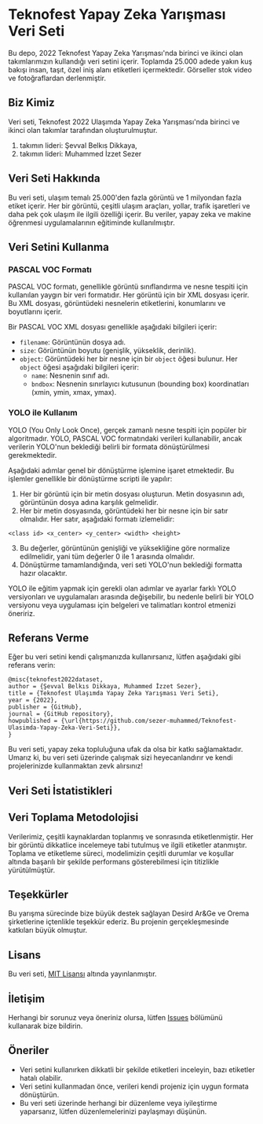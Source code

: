 # Teknofest Yapay Zeka Yarışması Veri Seti

Bu depo, 2022 Teknofest Yapay Zeka Yarışması'nda birinci ve ikinci olan takımlarımızın kullandığı veri setini içerir. Toplamda 25.000 adede yakın kuş bakışı insan, taşıt, özel iniş alanı etiketleri içermektedir. Görseller stok video ve fotoğraflardan derlenmiştir.

## Biz Kimiz

Veri seti, Teknofest 2022 Ulaşımda Yapay Zeka Yarışması'nda birinci ve ikinci olan takımlar tarafından oluşturulmuştur. 

1. takımın lideri: Şevval Belkıs Dikkaya, 
2. takımın lideri: Muhammed İzzet Sezer
## Veri Seti Hakkında

Bu veri seti, ulaşım temalı 25.000'den fazla görüntü ve 1 milyondan fazla etiket içerir. Her bir görüntü, çeşitli ulaşım araçları, yollar, trafik işaretleri ve daha pek çok ulaşım ile ilgili özelliği içerir. Bu veriler, yapay zeka ve makine öğrenmesi uygulamalarının eğitiminde kullanılmıştır.

## Veri Setini Kullanma

### PASCAL VOC Formatı

PASCAL VOC formatı, genellikle görüntü sınıflandırma ve nesne tespiti için kullanılan yaygın bir veri formatıdır. Her görüntü için bir XML dosyası içerir. Bu XML dosyası, görüntüdeki nesnelerin etiketlerini, konumlarını ve boyutlarını içerir.

Bir PASCAL VOC XML dosyası genellikle aşağıdaki bilgileri içerir:

- `filename`: Görüntünün dosya adı.
- `size`: Görüntünün boyutu (genişlik, yükseklik, derinlik).
- `object`: Görüntüdeki her bir nesne için bir `object` öğesi bulunur. Her `object` öğesi aşağıdaki bilgileri içerir:
  - `name`: Nesnenin sınıf adı.
  - `bndbox`: Nesnenin sınırlayıcı kutusunun (bounding box) koordinatları (xmin, ymin, xmax, ymax).

### YOLO ile Kullanım

YOLO (You Only Look Once), gerçek zamanlı nesne tespiti için popüler bir algoritmadır. YOLO, PASCAL VOC formatındaki verileri kullanabilir, ancak verilerin YOLO'nun beklediği belirli bir formata dönüştürülmesi gerekmektedir. 

Aşağıdaki adımlar genel bir dönüştürme işlemine işaret etmektedir. Bu işlemler genellikle bir dönüştürme scripti ile yapılır:

1. Her bir görüntü için bir metin dosyası oluşturun. Metin dosyasının adı, görüntünün dosya adına karşılık gelmelidir.
2. Her bir metin dosyasında, görüntüdeki her bir nesne için bir satır olmalıdır. Her satır, aşağıdaki formatı izlemelidir:
```
<class id> <x_center> <y_center> <width> <height>
```

3. Bu değerler, görüntünün genişliği ve yüksekliğine göre normalize edilmelidir, yani tüm değerler 0 ile 1 arasında olmalıdır.
4. Dönüştürme tamamlandığında, veri seti YOLO'nun beklediği formatta hazır olacaktır.

YOLO ile eğitim yapmak için gerekli olan adımlar ve ayarlar farklı YOLO versiyonları ve uygulamaları arasında değişebilir, bu nedenle belirli bir YOLO versiyonu veya uygulaması için belgeleri ve talimatları kontrol etmenizi öneririz.



## Referans Verme

Eğer bu veri setini kendi çalışmanızda kullanırsanız, lütfen aşağıdaki gibi referans verin:

```
@misc{teknofest2022dataset,
author = {Şevval Belkıs Dikkaya, Muhammed İzzet Sezer},
title = {Teknofest Ulaşımda Yapay Zeka Yarışması Veri Seti},
year = {2022},
publisher = {GitHub},
journal = {GitHub repository},
howpublished = {\url{https://github.com/sezer-muhammed/Teknofest-Ulasimda-Yapay-Zeka-Veri-Seti}},
}
```

Bu veri seti, yapay zeka topluluğuna ufak da olsa bir katkı sağlamaktadır. Umarız ki, bu veri seti üzerinde çalışmak sizi heyecanlandırır ve kendi projelerinizde kullanmaktan zevk alırsınız!

## Veri Seti İstatistikleri



## Veri Toplama Metodolojisi

Verilerimiz, çeşitli kaynaklardan toplanmış ve sonrasında etiketlenmiştir. Her bir görüntü dikkatlice incelemeye tabi tutulmuş ve ilgili etiketler atanmıştır. Toplama ve etiketleme süreci, modelimizin çeşitli durumlar ve koşullar altında başarılı bir şekilde performans gösterebilmesi için titizlikle yürütülmüştür.


## Teşekkürler

Bu yarışma sürecinde bize büyük destek sağlayan Desird Ar&Ge ve Orema şirketlerine içtenlikle teşekkür ederiz. Bu projenin gerçekleşmesinde katkıları büyük olmuştur.

## Lisans

Bu veri seti, [MIT Lisansı](LICENSE) altında yayınlanmıştır.

## İletişim

Herhangi bir sorunuz veya öneriniz olursa, lütfen [Issues](https://github.com/sezer-muhammed/Teknofest-Ulasimda-Yapay-Zeka-Veri-Seti/issues) bölümünü kullanarak bize bildirin.

## Öneriler

- Veri setini kullanırken dikkatli bir şekilde etiketleri inceleyin, bazı etiketler hatalı olabilir.
- Veri setini kullanmadan önce, verileri kendi projeniz için uygun formata dönüştürün.
- Bu veri seti üzerinde herhangi bir düzenleme veya iyileştirme yaparsanız, lütfen düzenlemelerinizi paylaşmayı düşünün.